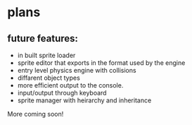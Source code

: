 # plans

## future features:
- in built sprite loader
- sprite editor that exports in the format used by the engine
- entry level physics engine with collisions
- diffarent object types
- more efficient output to the console.
- input/output through keyboard
- sprite manager with heirarchy and inheritance

More coming soon!
